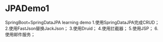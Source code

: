 # JPADemo1
SpringBoot+SpringDataJPA learning demo
1.使用SpringDataJPA完成CRUD；
2.使用FastJson替换JackJson；
3.使用Druid；
4.使用拦截器；
5.使用JSP；
6.使用邮件服务；
